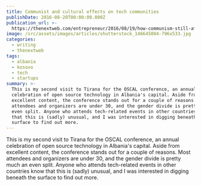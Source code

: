 ```yaml
---
title: Communist and cultural effects on tech communities
publishDate: 2016-08-20T00:00:00.000Z
publication_url: >-
  https://thenextweb.com/entrepreneur/2016/08/19/how-communism-still-affects-some-tech-spaces
image: /src/assets/images/articles/shutterstock_146645084-796x533.jpg
categories:
  - writing
  - thenextweb
tags:
  - albania
  - kosovo
  - tech
  - startups
summary: >-
  This is my second visit to Tirana for the OSCAL conference, an annual
  celebration of open source technology in Albania's capital. Aside from
  excellent content, the conference stands out for a couple of reasons. Most
  attendees and organizers are under 30, and the gender divide is pretty much an
  even split. Anyone who attends tech-related events in other countries know
  that this is (sadly) unusual, and I was interested in digging beneath the
  surface to find out more.
---
```


This is my second visit to Tirana for the OSCAL conference, an annual celebration of open source technology in Albania's capital. Aside from excellent content, the conference stands out for a couple of reasons. Most attendees and organizers are under 30, and the gender divide is pretty much an even split. Anyone who attends tech-related events in other countries know that this is (sadly) unusual, and I was interested in digging beneath the surface to find out more.
